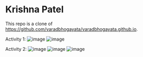 # Krishna Patel 

This repo is a clone of https://github.com/varadbhogayata/varadbhogayata.github.io. 

Activity 1:
![image](https://github.com/krishnapatel17/krishnapatel17.github.io/assets/74744575/5298f1c0-d2b9-4907-b78d-864a30cbc096)
![image](https://github.com/krishnapatel17/krishnapatel17.github.io/assets/74744575/8de51e17-e424-44e8-bc1e-8300256846cb)

Activity 2: 
![image](https://github.com/krishnapatel17/krishnapatel17.github.io/assets/74744575/5dbe9917-8e8c-43e0-8ce9-cbbd7278abf5)
![image](https://github.com/krishnapatel17/krishnapatel17.github.io/assets/74744575/1179d28c-fab3-4cff-b986-1ccc24b677bb)
![image](https://github.com/krishnapatel17/krishnapatel17.github.io/assets/74744575/b2303eac-68c0-4b80-b4ba-af49ac06a81f)


